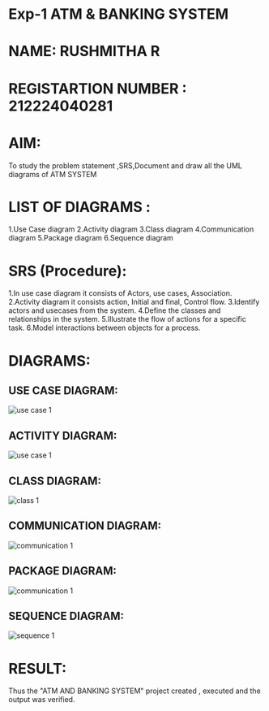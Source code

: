 # Exp-1 ATM & BANKING SYSTEM
# NAME: RUSHMITHA R
# REGISTARTION  NUMBER : 212224040281

# AIM:
To study the problem statement ,SRS,Document and draw all the UML diagrams of ATM SYSTEM

# LIST OF DIAGRAMS :

1.Use Case diagram
2.Activity diagram
3.Class diagram
4.Communication diagram
5.Package diagram
6.Sequence diagram


# SRS (Procedure):

1.In use case diagram it consists of Actors, use cases, Association.
2.Activity diagram it consists action, Initial and final, Control flow.
3.Identify actors and usecases from the system.
4.Define the classes and relationships in the system.
5.Illustrate the flow of actions for a specific task.
6.Model interactions between objects for a process.

# DIAGRAMS:

## USE CASE DIAGRAM:
![use case 1](https://github.com/user-attachments/assets/a67cb454-978c-4ebf-ada5-0f49fa506b84)

## ACTIVITY DIAGRAM:
![use case 1](https://github.com/user-attachments/assets/1149aa52-22c9-4d9c-83f7-7d55b7ce46e8)

## CLASS DIAGRAM:
![class 1](https://github.com/user-attachments/assets/599f5ee2-4d39-4549-a0c8-cca6b2563ab1)

## COMMUNICATION DIAGRAM:
![communication 1](https://github.com/user-attachments/assets/61fe6e16-2daf-44d6-8142-fb3ed44b72e6)

## PACKAGE DIAGRAM:
![communication 1](https://github.com/user-attachments/assets/cafa20ea-4344-43c0-8144-3b70b5c8e1d3)

## SEQUENCE DIAGRAM:
![sequence 1](https://github.com/user-attachments/assets/8fc240c2-977f-4ecb-bf1b-985616dde1bf)


# RESULT:
Thus the "ATM AND BANKING SYSTEM" project created , executed and the output was verified.
